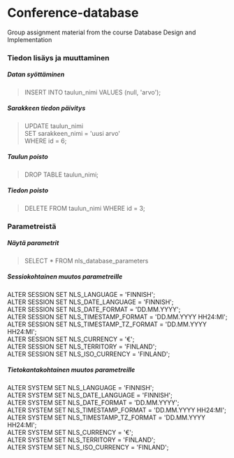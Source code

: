 # Conference-database
Group assignment material from the course Database Design and Implementation

### Tiedon lisäys ja muuttaminen
##### Datan syöttäminen
>INSERT INTO taulun_nimi VALUES (null, 'arvo');

##### Sarakkeen tiedon päivitys
>UPDATE taulun_nimi  
>SET sarakkeen_nimi = 'uusi arvo'  
>WHERE id = 6;  

##### Taulun poisto
>DROP TABLE taulun_nimi;  

##### Tiedon poisto
>DELETE FROM taulun_nimi WHERE id = 3;

### Parametreistä
##### Näytä parametrit
>SELECT * FROM nls_database_parameters

##### Sessiokohtainen muutos parametreille
ALTER SESSION SET NLS_LANGUAGE = 'FINNISH';  
ALTER SESSION SET NLS_DATE_LANGUAGE = 'FINNISH';  
ALTER SESSION SET NLS_DATE_FORMAT = 'DD.MM.YYYY';  
ALTER SESSION SET NLS_TIMESTAMP_FORMAT = 'DD.MM.YYYY HH24:MI';  
ALTER SESSION SET NLS_TIMESTAMP_TZ_FORMAT = 'DD.MM.YYYY HH24:MI';  
ALTER SESSION SET NLS_CURRENCY = '€';  
ALTER SESSION SET NLS_TERRITORY = 'FINLAND';  
ALTER SESSION SET NLS_ISO_CURRENCY = 'FINLAND';  

##### Tietokantakohtainen muutos parametreille
ALTER SYSTEM SET NLS_LANGUAGE = 'FINNISH';  
ALTER SYSTEM SET NLS_DATE_LANGUAGE = 'FINNISH';  
ALTER SYSTEM SET NLS_DATE_FORMAT = 'DD.MM.YYYY';  
ALTER SYSTEM SET NLS_TIMESTAMP_FORMAT = 'DD.MM.YYYY HH24:MI';  
ALTER SYSTEM SET NLS_TIMESTAMP_TZ_FORMAT = 'DD.MM.YYYY HH24:MI';  
ALTER SYSTEM SET NLS_CURRENCY = '€';  
ALTER SYSTEM SET NLS_TERRITORY = 'FINLAND';  
ALTER SYSTEM SET NLS_ISO_CURRENCY = 'FINLAND';  